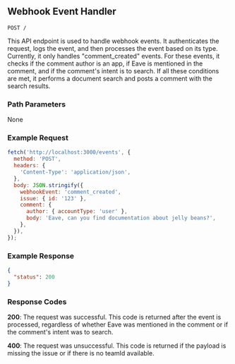 ## Webhook Event Handler

```
POST /
```

This API endpoint is used to handle webhook events. It authenticates the request, logs the event, and then processes the event based on its type. Currently, it only handles "comment_created" events. For these events, it checks if the comment author is an app, if Eave is mentioned in the comment, and if the comment's intent is to search. If all these conditions are met, it performs a document search and posts a comment with the search results.

### Path Parameters

None

### Example Request

```javascript
fetch('http://localhost:3000/events', {
  method: 'POST',
  headers: {
    'Content-Type': 'application/json',
  },
  body: JSON.stringify({
    webhookEvent: 'comment_created',
    issue: { id: '123' },
    comment: {
      author: { accountType: 'user' },
      body: 'Eave, can you find documentation about jelly beans?',
    },
  }),
});
```

### Example Response

```json
{
  "status": 200
}
```

### Response Codes

**200**: The request was successful. This code is returned after the event is processed, regardless of whether Eave was mentioned in the comment or if the comment's intent was to search.

**400**: The request was unsuccessful. This code is returned if the payload is missing the issue or if there is no teamId available.

<br />

